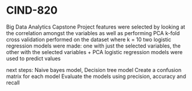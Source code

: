 # CIND-820
Big Data Analytics Capstone Project
features were selected by looking at the correlation amongst the variables as well as performing PCA
k-fold cross validation performed on the dataset where k = 10
two logistic regression models were made: one with just the selected variables, the other with the selected variables + PCA
logistic regression models were used to predict values

next steps:
Naive bayes model, Decision tree model
Create a confusion matrix for each model
Evaluate the models using precision, accuracy and recall
